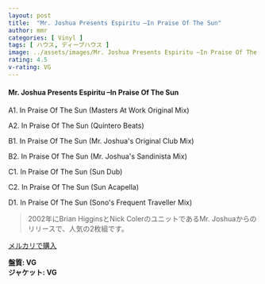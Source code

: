 ```yaml
---
layout: post
title:  "Mr. Joshua Presents Espiritu –In Praise Of The Sun"
author: mmr
categories: [ Vinyl ]
tags: [ ハウス, ディープハウス ]
image: ../assets/images/Mr. Joshua Presents Espiritu –In Praise Of The Sun.jpg
rating: 4.5
v-rating: VG
---
```


#### Mr. Joshua Presents Espiritu –In Praise Of The Sun

A1. In Praise Of The Sun (Masters At Work Original Mix)

A2. In Praise Of The Sun (Quintero Beats)

B1. In Praise Of The Sun (Mr. Joshua's Original Club Mix)

B2. In Praise Of The Sun (Mr. Joshua's Sandinista Mix)

C1. In Praise Of The Sun (Sun Dub)

C2. In Praise Of The Sun (Sun Acapella)

D1. In Praise Of The Sun (Sono's Frequent Traveller Mix)


> 2002年にBrian HigginsとNick ColerのユニットであるMr. Joshuaからのリリースで、人気の2枚組です。

[メルカリで購入](https://jp.mercari.com/item/m61637238280)


<div class="mt-4 mb-4 d-flex align-items-center">
<strong class="mr-1">盤質: VG</strong>
</div>
<div class="mt-4 mb-4 d-flex align-items-center">
<strong class="mr-1">ジャケット: VG</strong>
</div>
